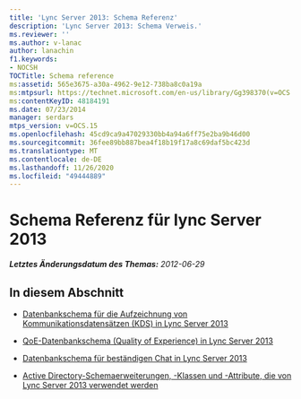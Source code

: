 ```yaml
---
title: 'Lync Server 2013: Schema Referenz'
description: 'Lync Server 2013: Schema Verweis.'
ms.reviewer: ''
ms.author: v-lanac
author: lanachin
f1.keywords:
- NOCSH
TOCTitle: Schema reference
ms:assetid: 565e3675-a30a-4962-9e12-738ba8c0a19a
ms:mtpsurl: https://technet.microsoft.com/en-us/library/Gg398370(v=OCS.15)
ms:contentKeyID: 48184191
ms.date: 07/23/2014
manager: serdars
mtps_version: v=OCS.15
ms.openlocfilehash: 45cd9ca9a47029330bb4a94a6ff75e2ba9b46d00
ms.sourcegitcommit: 36fee89bb887bea4f18b19f17a8c69daf5bc423d
ms.translationtype: MT
ms.contentlocale: de-DE
ms.lasthandoff: 11/26/2020
ms.locfileid: "49444889"
---
```

# <a name="schema-reference-for-lync-server-2013"></a>Schema Referenz für lync Server 2013

<div data-xmlns="http://www.w3.org/1999/xhtml">

<div class="topic" data-xmlns="http://www.w3.org/1999/xhtml" data-msxsl="urn:schemas-microsoft-com:xslt" data-cs="https://msdn.microsoft.com/">

<div data-asp="https://msdn2.microsoft.com/asp">



</div>

<div id="mainSection">

<div id="mainBody">

<span> </span>

_**Letztes Änderungsdatum des Themas:** 2012-06-29_

<div>

## <a name="in-this-section"></a>In diesem Abschnitt

  - [Datenbankschema für die Aufzeichnung von Kommunikationsdatensätzen (KDS) in Lync Server 2013](lync-server-2013-call-detail-recording-cdr-database-schema.md)

  - [QoE-Datenbankschema (Quality of Experience) in Lync Server 2013](lync-server-2013-quality-of-experience-qoe-database-schema.md)

  - [Datenbankschema für beständigen Chat in Lync Server 2013](lync-server-2013-persistent-chat-database-schema.md)

  - [Active Directory-Schemaerweiterungen, -Klassen und -Attribute, die von Lync Server 2013 verwendet werden](lync-server-2013-active-directory-schema-extensions-classes-and-attributes-used-by-lync-server.md)

</div>

</div>

<span> </span>

</div>

</div>

</div>

